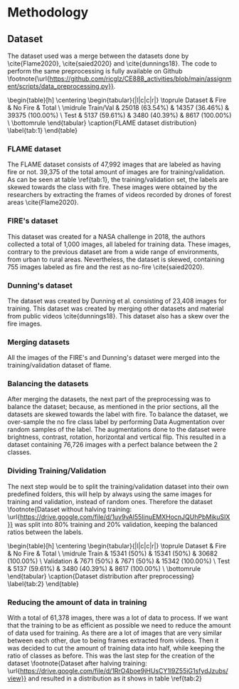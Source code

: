 # Methodology

## Dataset

The dataset used was a merge between the datasets done by \cite{Flame2020}, \cite{saied2020} and \cite{dunnings18}. The code to perform the same preprocessing is fully available on Github \footnote{\url{https://github.com/ricglz/CE888_activities/blob/main/assignment/scripts/data_preprocessing.py}}.

\begin{table}[h]
\centering
\begin{tabular}{|l|c|c|r|}
\toprule
Dataset & Fire & No Fire & Total \\
\midrule
Train/Val & 25018 (63.54\%) & 14357 (36.46\%) & 39375 (100.00\%) \\
Test & 5137 (59.61\%) & 3480 (40.39\%) & 8617 (100.00\%) \\
\bottomrule
\end{tabular}
\caption{FLAME dataset distribution}
\label{tab:1}
\end{table}

### FLAME dataset

The FLAME dataset consists of 47,992 images that are labeled as having fire or not. 39,375 of the total amount of images are for training/validation. As can be seen at table \ref{tab:1}, the training/validation set, the labels are skewed towards the class with fire. These images were obtained by the researchers by extracting the frames of videos recorded by drones of forest areas \cite{Flame2020}.

### FIRE's dataset

This dataset was created for a NASA challenge in 2018, the authors collected a total of 1,000 images, all labeled for training data. These images, contrary to the previous dataset are from a wide range of environments, from urban to rural areas. Nevertheless, the dataset is skewed, containing 755 images labeled as fire and the rest as no-fire \cite{saied2020}.

### Dunning's dataset

The dataset was created by Dunning et al. consisting of 23,408 images for training. This dataset was created by merging other datasets and material from public videos \cite{dunnings18}. This dataset also has a skew over the fire images.

### Merging datasets

All the images of the FIRE's and Dunning's dataset were merged into the training/validation dataset of flame.

### Balancing the datasets

After merging the datasets, the next part of the preprocessing was to balance the dataset; because, as mentioned in the prior sections, all the datasets are skewed towards the label with fire. To balance the dataset, we over-sample the no fire class label by performing Data Augmentation over random samples of the label. The augmentations done to the dataset were brightness, contrast, rotation, horizontal and vertical flip. This resulted in a dataset containing 76,726 images with a perfect balance between the 2 classes.

### Dividing Training/Validation

The next step would be to split the training/validation dataset into their own predefined folders, this will help by always using the same images for training and validation, instead of random ones. Therefore the dataset \footnote{Dataset without halving training: \url{https://drive.google.com/file/d/1uv9vAl55IinuEMXHocnJQUhPbMikuSIX}} was split into 80% training and 20% validation, keeping the balanced ratios between the labels.

\begin{table}[h]
\centering
\begin{tabular}{|l|c|c|r|}
\toprule
Dataset & Fire & No Fire & Total \\
\midrule
Train & 15341 (50\%) & 15341 (50\%) & 30682 (100.00\%) \\
Validation & 7671 (50\%) & 7671 (50\%) & 15342 (100.00\%) \\
Test & 5137 (59.61\%) & 3480 (40.39\%) & 8617 (100.00\%) \\
\bottomrule
\end{tabular}
\caption{Dataset distribution after preprocessing}
\label{tab:2}
\end{table}

### Reducing the amount of data in training

With a total of 61,378 images, there was a lot of data to process. If we want that the training to be as efficient as possible we need to reduce the amount of data used for training. As there are a lot of images that are very similar between each other, due to being frames extracted from videos. Then it was decided to cut the amount of training data into half, while keeping the ratio of classes as before. This was the last step for the creation of the dataset \footnote{Dataset after halving training: \url{https://drive.google.com/file/d/1RrO4boe9jHUsCY1l9Z55iG1sfydJzubs/view}} and resulted in a distribution as it shows in table \ref{tab:2}
